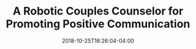 ---
name: "Robotc Couples Counselor"
title: "A Robotic Couples Counselor for Promoting Positive Communication"
project: null
event: "IEEE International Symposium on Robot and Human Interactive Communication (RO-MAN)"
authors: 
- name:  "Utami, D."
- name: "Bickmore, T."
- name: "Kruger, L."
year: 2017
resources: 
 - name: "RO-MAN17"
   src: "RO-MAN17.pdf"
external_url: null
date: 2018-10-25T16:26:04-04:00
draft: false
---